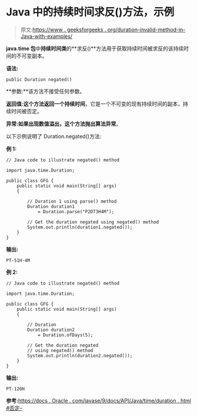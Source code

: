 # Java 中的持续时间求反()方法，示例

> 原文:[https://www . geeksforgeeks . org/duration-invalid-method-in-Java-with-examples/](https://www.geeksforgeeks.org/duration-negated-method-in-java-with-examples/)

**java.time 包**中**持续时间类**的**求反()**方法用于获取持续时间被求反的该持续时间的不可变副本。

**语法:**

```
public Duration negated()

```

**参数:**该方法不接受任何参数。

**返回值:**这个方法返回一个**持续时间**，它是一个不可变的现有持续时间的副本，持续时间被否定。

**异常:**如果出现数值溢出，这个方法抛出**算法异常**。

以下示例说明了 Duration.negated()方法:

**例 1:**

```
// Java code to illustrate negated() method

import java.time.Duration;

public class GFG {
    public static void main(String[] args)
    {

        // Duration 1 using parse() method
        Duration duration1
            = Duration.parse("P2DT3H4M");

        // Get the duration negated using negated() method
        System.out.println(duration1.negated());
    }
}
```

**输出:**

```
PT-51H-4M

```

**例 2:**

```
// Java code to illustrate negated() method

import java.time.Duration;

public class GFG {
    public static void main(String[] args)
    {

        // Duration
        Duration duration2
            = Duration.ofDays(5);

        // Get the duration negated
        // using negated() method
        System.out.println(duration2.negated());
    }
}
```

**输出:**

```
PT-120H

```

**参考:**[https://docs . Oracle . com/javase/9/docs/API/Java/time/duration . html #否定–](https://docs.oracle.com/javase/9/docs/api/java/time/Duration.html#negated--)